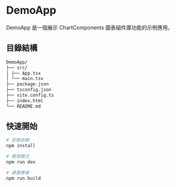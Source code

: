 # DemoApp

DemoApp 是一個展示 ChartComponents 圖表組件庫功能的示例應用。

## 目錄結構

```bash
DemoApp/
├── src/
│ ├── App.tsx
│ └── main.tsx
├── package.json
├── tsconfig.json
├── vite.config.ts
├── index.html
└── README.md
```

## 快速開始

```bash
# 安裝依賴
npm install

# 開發模式
npm run dev

# 建置專案
npm run build
```

